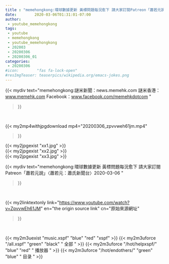 ```yaml
---
title : "memehongkong:環球數據更新 黃標問題每況愈下 請大家訂閱Patreon「蕭若元說」〈蕭若元：蕭氏新聞台〉2020-03-06 "
date:        2020-03-06T01:31:01-07:00
author:
 - youtube_memehongkong
tags:
 - youtube
 - memehongkong
 - youtube_memehongkong
 - 202003
 - 20200306
 - 20200306_01
categories:
 - 20200306
#icon:        "fas fa-lock-open"
#resImgTeaser: teaserpics/wikipedia.org/emacs-jokes.png
---
```


{{< mydiv text="memehongkong:謎米新聞：news.memehk.com 謎米香港： www.memehk.com Facebook：www.facebook.com/memehkdotcom "
>}}
<br>


{{< my2mp4withjpgdownload mp4="20200306_zpvvweh61jm.mp4"
>}}

{{< my2jpgexist "xx1.jpg" >}}<br>
{{< my2jpgexist "xx2.jpg" >}}<br>
{{< my2jpgexist "xx3.jpg" >}}<br>



{{< mydiv text="memehongkong:環球數據更新 黃標問題每況愈下 請大家訂閱Patreon「蕭若元說」〈蕭若元：蕭氏新聞台〉2020-03-06 "
>}}
<br>

{{< my2linktextonly link="https://www.youtube.com/watch?v=ZpvvwEh61JM"
en="the origin source link" cn="原始來源網址"
>}}


<br>

{{< my2m3uexist "music.xspf"        "blue"   "red"    "xspf" >}} {{< my2m3uforce "/all.xspf"         "green"  "black"  " 全部 " >}} {{< my2m3uforce "/hot/helpxspf/"    "blue"   "red"    " 播放器 " >}} {{< my2m3uforce "/hot/endothers/"   "green"  "blue"   " 目录 " >}} 
